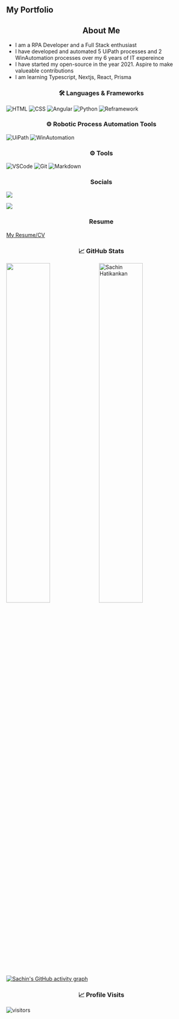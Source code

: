 ## My Portfolio 

<h2 align="center">
  About Me
</h2>

- I am a RPA Developer and a Full Stack enthusiast
- I have developed and automated 5 UiPath processes and 2 WinAutomation processes over my 6 years of IT expereince
- I have started my open-source in the year 2021. Aspire to make valueable contributions
- I am learning Typescript, Nextjs, React, Prisma

<h3 align="center">🛠️ Languages & Frameworks</h3>
<p></p>

![HTML](https://img.shields.io/static/v1?label=Intermediate&message=HTML&color=green)
![CSS](https://img.shields.io/static/v1?label=Intermediate&message=CSS&color=orange)
![Angular](https://img.shields.io/static/v1?label=Beginner&message=Angular&color=red)
![Python](https://img.shields.io/static/v1?label=Beginner&message=Python&color=blue)
![Reframework](https://img.shields.io/static/v1?label=Expert&message=ReFramework&color=lightgrey)


<h3 align="center">⚙️ Robotic Process Automation Tools</h3>
<p></p>

![UiPath](https://img.shields.io/static/v1?label=Expert&message=UiPath&color=blue)
![WinAutomation](https://img.shields.io/static/v1?label=Intermediate&message=WinAutomation&color=yellow)


<h3 align="center">⚙️ Tools</h3>
<p></p>

![VSCode](https://img.shields.io/badge/-vscode-00a8e8?style=for-the-badge&logo=visual-studio-code)
![Git](https://img.shields.io/badge/git%20-%23F05033.svg?&style=for-the-badge&logo=git&logoColor=white)
![Markdown](https://img.shields.io/badge/markdown-%23000000.svg?&style=for-the-badge&logo=markdown&logoColor=white)


<h3 align="center"> Socials </h3>
<p></p>

[<img src="https://img.shields.io/badge/LinkedIn-Sachin%20Hatikankan-blue?style=for-the-badge&logo=linkedin">](https://www.linkedin.com/in/sachin-hatikankan-b5673ab4/)

[<img src = "https://img.shields.io/badge/Twitter-Sachin%20Hatikankan-blue?style=for-the-badge&logo=twitter&logoColor=white">](https://twitter.com/shatikankan)


<h3 align="center"> Resume </h3>
<p></p>

[My Resume/CV](https://github.com/SachinHatikankar100/SachinHatikankar100/blob/master/resumes/Sachin_RPA_Resume.pdf)


<h3 align="center"> <b> 📈 GitHub Stats </b> </h3>
<p> 
<img width = "48%" src = "https://github-readme-streak-stats.herokuapp.com/?user=SachinHatikankar100&theme=algolia"/>
<img width = "48%" src="https://github-readme-stats.vercel.app/api?username=SachinHatikankar100&count_private=true&show_icons=true&include_all_commits=false&theme=algolia" alt="Sachin Hatikankan" />
</p>

[![Sachin's GitHub activity graph](https://activity-graph.herokuapp.com/graph?username=SachinHatikankar100&theme=xcode)](https://git.io/JPb2G)


<h3 align="center"> <b> 📈 Profile Visits </b> </h3>
<p></p>

![visitors](https://visitor-badge.glitch.me/badge?page_id=SachinHatikankar100.SachinHatikankar100&left_color=green&right_color=red)
